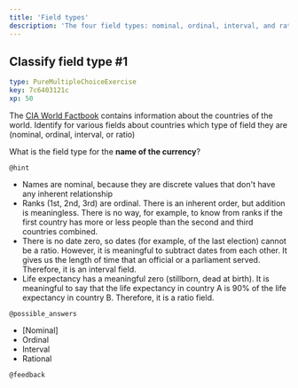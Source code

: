 ```yaml
---
title: 'Field types'
description: 'The four field types: nominal, ordinal, interval, and ratio'
---
```


## Classify field type #1

```yaml
type: PureMultipleChoiceExercise
key: 7c6403121c
xp: 50
```

The [CIA World Factbook](https://www.cia.gov/library/publications/the-world-factbook) contains information about the countries of the world. Identify for various fields about countries which type of field they are (nominal, ordinal, interval, or ratio)
  
What is the field type for the **name of the currency**?

`@hint`
* Names are nominal, because they are discrete values that don't have any inherent relationship
* Ranks (1st, 2nd, 3rd) are ordinal. There is an inherent order, but addition is meaningless. There is no way, for example, to know from ranks if the first country has more or less people than the second and third countries combined.
* There is no date zero, so dates (for example, of the last election) cannot be a ratio. However, it is meaningful to subtract dates from each other. It gives us the length of time that an official or a parliament served. Therefore, it is an interval field.
* Life expectancy has a meaningful zero (stillborn, dead at birth). It is meaningful to say that the life expectancy in country A is 90% of the life expectancy in country B. Therefore, it is a ratio field.

`@possible_answers`
- [Nominal]
- Ordinal
- Interval
- Rational

`@feedback`
